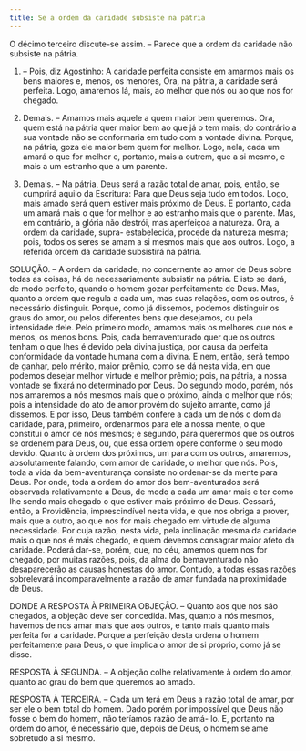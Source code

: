 ```yaml
---
title: Se a ordem da caridade subsiste na pátria
---
```


O décimo terceiro discute-se assim. – Parece que a ordem da caridade não subsiste na pátria.  

1. – Pois, diz Agostinho: A caridade perfeita consiste em amarmos mais os bens maiores e, menos, os menores, Ora, na pátria, a caridade será perfeita. Logo, amaremos lá, mais, ao melhor que nós ou ao que nos for chegado.  

2. Demais. – Amamos mais aquele a quem maior bem queremos. Ora, quem está na pátria quer maior bem ao que já o tem mais; do contrário a sua vontade não se conformaria em tudo com a vontade divina. Porque, na pátria, goza ele maior bem quem for melhor. Logo, nela, cada um amará o que for melhor e, portanto, mais a outrem, que a si mesmo, e mais a um estranho que a um parente.  

3. Demais. – Na pátria, Deus será a razão total de amar, pois, então, se cumprirá aquilo da Escritura: Para que Deus seja tudo em todos. Logo, mais amado será quem estiver mais próximo de Deus. E portanto, cada um amará mais o que for melhor e ao estranho mais que o parente.  Mas, em contrário, a glória não destrói, mas aperfeiçoa a natureza. Ora, a ordem da caridade, supra- estabelecida, procede da natureza mesma; pois, todos os seres se amam a si mesmos mais que aos outros. Logo, a referida ordem da caridade subsistirá na pátria.  

SOLUÇÃO. – A ordem da caridade, no concernente ao amor de Deus sobre todas as coisas, há de necessariamente subsistir na pátria. E isto se dará, de modo perfeito, quando o homem gozar perfeitamente de Deus. Mas, quanto a ordem que regula a cada um, mas suas relações, com os outros, é necessário distinguir. Porque, como já dissemos, podemos distinguir os graus do amor, ou pelos diferentes bens que desejamos, ou pela intensidade dele. Pelo primeiro modo, amamos mais os melhores que nós e menos, os menos bons. Pois, cada bemaventurado quer que os outros tenham o que lhes é devido pela divina justiça, por causa da perfeita conformidade da vontade humana com a divina. E nem, então, será tempo de ganhar, pelo mérito, maior prêmio, como se dá nesta vida, em que podemos desejar melhor virtude e melhor prêmio; pois, na pátria, a nossa vontade se fixará no determinado por Deus. Do segundo modo, porém, nós nos amaremos a nós mesmos mais que o próximo, ainda o melhor que nós; pois a intensidade do ato de amor provém do sujeito amante, como já dissemos. E por isso, Deus também confere a cada um de nós o dom da caridade, para, primeiro, ordenarmos para ele a nossa mente, o que constitui o amor de nós mesmos; e segundo, para querermos que os outros se ordenem para Deus, ou, que essa ordem opere conforme o seu modo devido.  Quanto à ordem dos próximos, um para com os outros, amaremos, absolutamente falando, com amor de caridade, o melhor que nós. Pois, toda a vida da bem-aventurança consiste no ordenar-se da mente para Deus. Por onde, toda a ordem do amor dos bem-aventurados será observada relativamente a Deus, de modo a cada um amar mais e ter como lhe sendo mais chegado o que estiver mais próximo de Deus. Cessará, então, a Providência, imprescindível nesta vida, e que nos obriga a prover, mais que a outro, ao que nos for mais chegado em virtude de alguma necessidade. Por cuja razão, nesta vida, pela inclinação mesma da caridade mais o que nos é mais chegado, e quem devemos consagrar maior afeto da caridade. Poderá dar-se, porém, que, no céu, amemos quem nos for chegado, por muitas razões, pois, da alma do bemaventurado não desaparecerão as causas honestas do amor. Contudo, a todas essas razões sobrelevará incomparavelmente a razão de amar fundada na proximidade de Deus.  

DONDE A RESPOSTA À PRIMEIRA OBJEÇÃO. – Quanto aos que nos são chegados, a objeção deve ser concedida. Mas, quanto a nós mesmos, havemos de nos amar mais que aos outros, e tanto mais quanto mais perfeita for a caridade. Porque a perfeição desta ordena o homem perfeitamente para Deus, o que implica o amor de si próprio, como já se disse.  

RESPOSTA À SEGUNDA. – A objeção colhe relativamente à ordem do amor, quanto ao grau do bem que queremos ao amado.  

RESPOSTA À TERCEIRA. – Cada um terá em Deus a razão total de amar, por ser ele o bem total do homem. Dado porém por impossível que Deus não fosse o bem do homem, não teríamos razão de amá- lo. E, portanto na ordem do amor, é necessário que, depois de Deus, o homem se ame sobretudo a si mesmo.